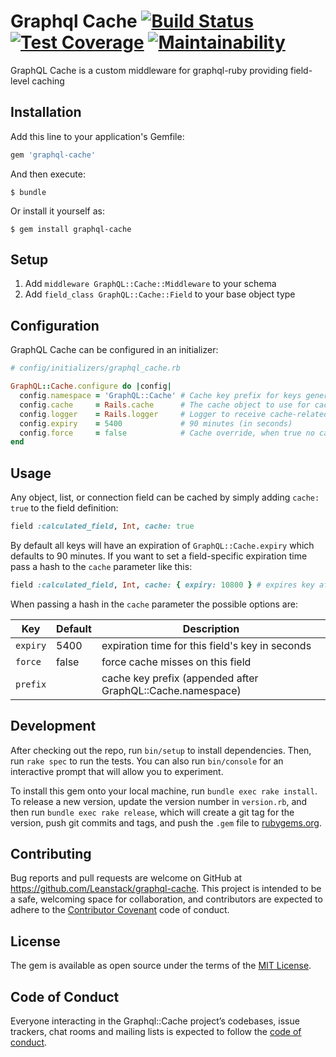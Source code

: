 # Graphql Cache [![Build Status](https://travis-ci.org/Leanstack/graphql-cache.svg?branch=master)](https://travis-ci.org/Leanstack/graphql-cache) [![Test Coverage](https://api.codeclimate.com/v1/badges/c8560834b10db0618175/test_coverage)](https://codeclimate.com/github/Leanstack/graphql-cache/test_coverage) [![Maintainability](https://api.codeclimate.com/v1/badges/c8560834b10db0618175/maintainability)](https://codeclimate.com/github/Leanstack/graphql-cache/maintainability)

  GraphQL Cache is a custom middleware for graphql-ruby providing field-level caching

## Installation

Add this line to your application's Gemfile:

```ruby
gem 'graphql-cache'
```

And then execute:

    $ bundle

Or install it yourself as:

    $ gem install graphql-cache

## Setup

  1. Add `middleware GraphQL::Cache::Middleware` to your schema
  2. Add `field_class GraphQL::Cache::Field` to your base object type

## Configuration

  GraphQL Cache can be configured in an initializer:

  ```ruby
  # config/initializers/graphql_cache.rb

  GraphQL::Cache.configure do |config|
    config.namespace = 'GraphQL::Cache' # Cache key prefix for keys generated by graphql-cache
    config.cache     = Rails.cache      # The cache object to use for caching
    config.logger    = Rails.logger     # Logger to receive cache-related log messages
    config.expiry    = 5400             # 90 minutes (in seconds)
    config.force     = false            # Cache override, when true no caching takes place
  end
  ```

## Usage

Any object, list, or connection field can be cached by simply adding `cache: true` to the field definition:

```ruby
field :calculated_field, Int, cache: true
```

By default all keys will have an expiration of `GraphQL::Cache.expiry` which defaults to 90 minutes.  If you want to set a field-specific expiration time pass a hash to the `cache` parameter like this:

```ruby
field :calculated_field, Int, cache: { expiry: 10800 } # expires key after 180 minutes
```

When passing a hash in the `cache` parameter the possible options are:

| Key      | Default | Description                                                |
|----------|---------|------------------------------------------------------------|
| `expiry` | 5400    | expiration time for this field's key in seconds            |
| `force`  | false   | force cache misses on this field                           |
| `prefix` |         | cache key prefix (appended after GraphQL::Cache.namespace) |

## Development

After checking out the repo, run `bin/setup` to install dependencies. Then, run `rake spec` to run the tests. You can also run `bin/console` for an interactive prompt that will allow you to experiment.

To install this gem onto your local machine, run `bundle exec rake install`. To release a new version, update the version number in `version.rb`, and then run `bundle exec rake release`, which will create a git tag for the version, push git commits and tags, and push the `.gem` file to [rubygems.org](https://rubygems.org).

## Contributing

Bug reports and pull requests are welcome on GitHub at https://github.com/Leanstack/graphql-cache. This project is intended to be a safe, welcoming space for collaboration, and contributors are expected to adhere to the [Contributor Covenant](http://contributor-covenant.org) code of conduct.

## License

The gem is available as open source under the terms of the [MIT License](https://opensource.org/licenses/MIT).

## Code of Conduct

Everyone interacting in the Graphql::Cache project’s codebases, issue trackers, chat rooms and mailing lists is expected to follow the [code of conduct](https://github.com/Leanstack/graphql-cache/blob/master/CODE_OF_CONDUCT.md).
